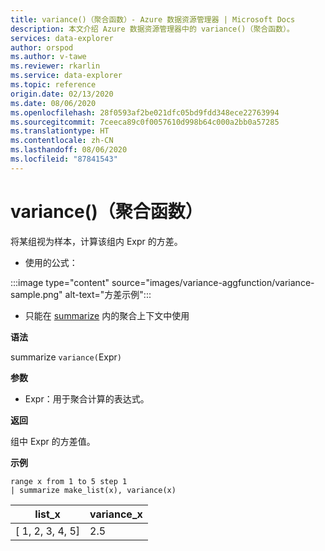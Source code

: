 ```yaml
---
title: variance()（聚合函数）- Azure 数据资源管理器 | Microsoft Docs
description: 本文介绍 Azure 数据资源管理器中的 variance()（聚合函数）。
services: data-explorer
author: orspod
ms.author: v-tawe
ms.reviewer: rkarlin
ms.service: data-explorer
ms.topic: reference
origin.date: 02/13/2020
ms.date: 08/06/2020
ms.openlocfilehash: 28f0593af2be021dfc05bd9fdd348ece22763994
ms.sourcegitcommit: 7ceeca89c0f0057610d998b64c000a2bb0a57285
ms.translationtype: HT
ms.contentlocale: zh-CN
ms.lasthandoff: 08/06/2020
ms.locfileid: "87841543"
---
```

# <a name="variance-aggregation-function"></a>variance()（聚合函数）

将某组视为样本，计算该组内 Expr 的方差。 

* 使用的公式：

:::image type="content" source="images/variance-aggfunction/variance-sample.png" alt-text="方差示例":::

* 只能在 [summarize](summarizeoperator.md) 内的聚合上下文中使用

**语法**

summarize `variance(`Expr`)`

**参数**

* Expr：用于聚合计算的表达式。 

**返回**

组中 Expr 的方差值。
 
**示例**

```kusto
range x from 1 to 5 step 1
| summarize make_list(x), variance(x) 
```

|list_x|variance_x|
|---|---|
|[ 1, 2, 3, 4, 5]|2.5|
